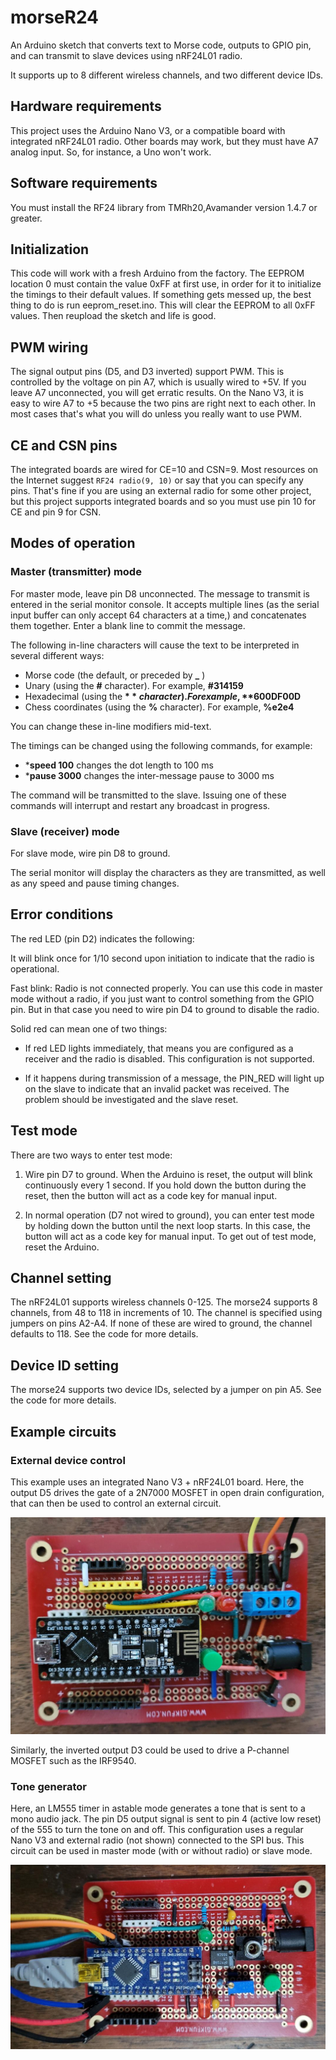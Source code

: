 # morseR24

An Arduino sketch that converts text to Morse code, outputs to GPIO pin, and can transmit to slave devices using nRF24L01 radio.

It supports up to 8 different wireless channels, and two different device IDs.

## Hardware requirements

This project uses the Arduino Nano V3, or a compatible board with integrated nRF24L01 radio. Other boards may work, but they must have A7 analog input. So, for instance, a Uno won't work.

## Software requirements

You must install the RF24 library from TMRh20,Avamander version 1.4.7 or greater.

## Initialization

This code will work with a fresh Arduino from the factory. The EEPROM location 0 must contain the value 0xFF at first use, in order for it to initialize the timings to their default values. If something gets messed up, the best thing to do is run eeprom_reset.ino. This will clear the EEPROM to all 0xFF values. Then reupload the sketch and life is good.

## PWM wiring

The signal output pins (D5, and D3 inverted) support PWM. This is controlled by the voltage on pin A7, which is usually wired to +5V. If you leave A7 unconnected, you will get erratic results. On the Nano V3, it is easy to wire A7 to +5 because the two pins are right next to each other. In most cases that's what you will do unless you really want to use PWM.

## CE and CSN pins

The integrated boards are wired for CE=10 and CSN=9. Most resources on the Internet suggest `RF24 radio(9, 10)` or say that you can specify any pins. That's fine if you are using an external radio for some other project, but this project supports integrated boards and so you must use pin 10 for CE and pin 9 for CSN.

## Modes of operation

### Master (transmitter) mode

For master mode, leave pin D8 unconnected. The message to transmit is entered in the serial monitor console. It accepts multiple lines (as the serial input buffer can only accept 64 characters at a time,) and concatenates them together. Enter a blank line to commit the message.

The following in-line characters will cause the text to be interpreted in several different ways:

- Morse code (the default, or preceded by **_** )
- Unary (using the **#** character). For example, **#314159**
- Hexadecimal (using the **$** character). For example, **$600DF00D**
- Chess coordinates (using the **%** character). For example, **%e2e4**

You can change these in-line modifiers mid-text.

The timings can be changed using the following commands, for example:

- ***speed 100** changes the dot length to 100 ms
- ***pause 3000** changes the inter-message pause to 3000 ms

The command will be transmitted to the slave. Issuing one of these commands will interrupt and restart any broadcast in progress.

### Slave (receiver) mode

For slave mode, wire pin D8 to ground.

The serial monitor will display the characters as they are transmitted, as well as any speed and pause timing changes.

## Error conditions

The red LED (pin D2) indicates the following:

It will blink once for 1/10 second upon initiation to indicate that the radio is operational.

Fast blink: Radio is not connected properly. You can use this code in master mode without a radio, if you just want to control something from the GPIO pin. But in that case you need to wire pin D4 to ground to disable the radio.

Solid red can mean one of two things:

-  If red LED lights immediately, that means you are configured as a receiver and the radio is disabled. This configuration is not supported.
    
-  If it happens during transmission of a message, the PIN_RED will light up on the slave to indicate that an invalid packet was received. The problem should be investigated and the slave reset.

## Test mode

There are two ways to enter test mode:

1.  Wire pin D7 to ground. When the Arduino is reset, the output will blink continuously every 1 second. If you hold down the button during the reset, then the button will act as a code key for manual input.

2.  In normal operation (D7 not wired to ground), you can enter test mode by holding down the button until the next loop starts. In this case, the button will act as a code key for manual input. To get out of test mode, reset the Arduino.

## Channel setting

The nRF24L01 supports wireless channels 0-125. The morse24 supports 8 channels, from 48 to 118 in increments of 10. The channel is specified using jumpers on pins A2-A4. If none of these are wired to ground, the channel defaults to 118. See the code for more details.

## Device ID setting

The morse24 supports two device IDs, selected by a jumper on pin A5. See the code for more details.

## Example circuits

### External device control

This example uses an integrated Nano V3 + nRF24L01 board. Here, the output D5 drives the gate of a 2N7000 MOSFET in open drain configuration, that can then be used to control an external circuit.

![MOSFET board](mosfet-board.jpg)

Similarly, the inverted output D3 could be used to drive a P-channel MOSFET such as the IRF9540.

### Tone generator

Here, an LM555 timer in astable mode generates a tone that is sent to a mono audio jack. The pin D5 output signal is sent to pin 4 (active low reset) of the 555 to turn the tone on and off. This configuration uses a regular Nano V3 and external radio (not shown) connected to the SPI bus. This circuit can be used in master mode (with or without radio) or slave mode.

![Tone generator](audio-board.jpg)
